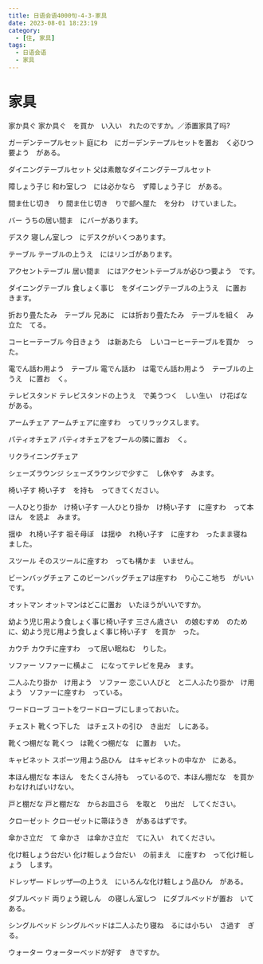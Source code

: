 ```yaml
---
title: 日语会语4000句-4-3-家具
date: 2023-08-01 18:23:19
category:
  - [住, 家具]
tags:
  - 日语会语
  - 家具
---
```


# 家具

家か具ぐ
家か具ぐ　を買か　い入い　れたのですか。／添置家具了吗?

ガーデンテープルセット
庭にわ　にガーデンテープルセットを置お　く必ひつ要よう　がある。

ダイニングテーブルセット
父は素敵なダイニングテーブルセット

障しょう子じ
和わ室しつ　には必かなら　ず障しょう子じ　がある。

間ま仕じ切き　り
間ま仕じ切き　りで部へ屋た　を分わ　けていました。

バー
うちの居い間ま　にバーがあります。

デスク
寝しん室しつ　にデスクがいくつあります。

テーブル
テーブルの上うえ　にはリンゴがあります。

アクセントテーブル
居い間ま　にはアクセントテーブルが必ひつ要よう　です。

ダイニングテーブル
食しょく事じ　をダイニングテーブルの上うえ　に置お　きます。

折おり畳たたみ　テーブル
兄あに　には折おり畳たたみ　テーブルを組く　み立た　てる。

コーヒーテーブル
今日きょう　は新あたら　しいコーヒーテーブルを買か　った。

電でん話わ用よう　テーブル
電でん話わ　は電でん話わ用よう　テーブルの上うえ　に置お　く。

テレビスタンド
テレビスタンドの上うえ　で美うつく　しい生い　け花ばな　がある。

アームチェア
アームチェアに座すわ　ってリラックスします。

パティオチェア
パティオチェアをプールの隣に置お　く。

リクライニングチェア

シェーズラウンジ
シェーズラウンジで少すこ　し休やす　みます。

椅い子す
椅い子す　を持も　ってきてください。

一人ひとり掛か　け椅い子す
一人ひとり掛か　け椅い子す　に座すわ　って本ほん　を読よ　みます。

揺ゆ　れ椅い子す
祖そ母ぼ　は揺ゆ　れ椅い子す　に座すわ　ったまま寝ね　ました。

スツール
そのスツールに座すわ　っても構かま　いません。

ビーンバッグチェア
このビーンバッグチェアは座すわ　り心ここ地ち　がいいです。

オットマン
オットマンはどこに置お　いたほうがいいですか。

幼よう児じ用よう食しょく事じ椅い子す
三さん歳さい　の娘むすめ　のために、幼よう児じ用よう食しょく事じ椅い子す　を買か　った。

カウチ
カウチに座すわ　って居い眠ねむ　りした。

ソファー
ソファーに横よこ　になってテレビを見み　ます。

二人ふたり掛か　け用よう　ソファー
恋こい人びと　と二人ふたり掛か　け用よう　ソファーに座すわ　っている。

ワードローブ
コートをワードローブにしまっておいた。

チェスト
靴くつ下した　はチェストの引ひ　き出だ　しにある。

靴くつ棚だな
靴くつ　は靴くつ棚だな　に置お　いた。

キャビネット
スポーツ用よう品ひん　はキャビネットの中なか　にある。

本ほん棚だな
本ほん　をたくさん持も　っているので、本ほん棚だな　を買か　わなければいけない。

戸と棚だな
戸と棚だな　からお皿さら　を取と　り出だ　してください。

クローゼット
クローゼットに箒ほうき　があるはずです。

傘かさ立だ　て
傘かさ　は傘かさ立だ　てに入い　れてください。

化け粧しょう台だい
化け粧しょう台だい　の前まえ　に座すわ　って化け粧しょう　します。

ドレッザ―
ドレッザ―の上うえ　にいろんな化け粧しょう品ひん　がある。

ダブルベッド
両りょう親しん　の寝しん室しつ　にダブルベッドが置お　いてある。

シングルベッド
シングルベッドは二人ふたり寝ね　るには小ちい　さ過す　ぎる。

ウォーター
ウォーターベッドが好す　きですか。
